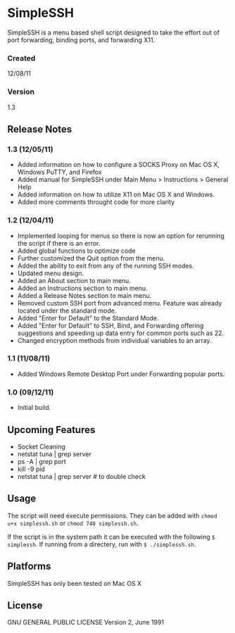 # SimpleSSH

SimpleSSH is a menu based shell script designed to take the effort out of port forwarding, binding ports, and forwarding X11.

### Created

12/08/11

### Version                     

1.3
                        
## Release Notes

### 1.3 (12/05/11)        

- Added information on how to configure a SOCKS Proxy on Mac OS X, Windows PuTTY, and Firefox
- Added manual for SimpleSSH under Main Menu > Instructions > General Help
- Added information on how to utilize X11 on Mac OS X and Windows.
- Added more comments throught code for more clarity

### 1.2 (12/04/11)       

- Implemented looping for menus so there is now an option for rerunning the script if there is an error.
- Added global functions to optimize code
- Further customized the Quit option from the menu.
- Added the ability to exit from any of the running SSH modes.
- Updated menu design.
- Added an About section to main menu.
- Added an Instructions section to main menu.
- Added a Release Notes section to main menu.
- Removed custom SSH port from advanced menu. Feature was already located under the standard mode.
- Added "Enter for Default" to the Standard Mode.
- Added "Enter for Default" to SSH, Bind, and Forwarding offering suggestions and speeding up data entry for common ports such as 22.
- Changed encryption methods from individual variables to an array.

### 1.1 (11/08/11)

- Added Windows Remote Desktop Port under Forwarding popular ports.

### 1.0 (09/12/11)

- Initial build.

## Upcoming Features

- Socket Cleaning
- netstat tuna | grep server
- ps -A | grep port
- kill -9 pid
- netstat tuna | grep server # to double check

## Usage

The script will need execute permissions. They can be added with `chmod u+x simplessh.sh` or `chmod 740 simplessh.sh`.

If the script is in the system path it can be executed with the following `$ simplessh`. If running from a directery, run with `$ ./simplessh.sh`.

## Platforms

SimpleSSH has only been tested on Mac OS X

## License

GNU GENERAL PUBLIC LICENSE Version 2, June 1991
